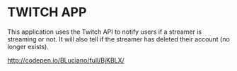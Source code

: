 TWITCH APP
==========

This application uses the Twitch API to notify users if a streamer is streaming or not. It will also tell if the streamer has deleted their account (no longer exists). 

http://codepen.io/BLuciano/full/BjKBLX/
